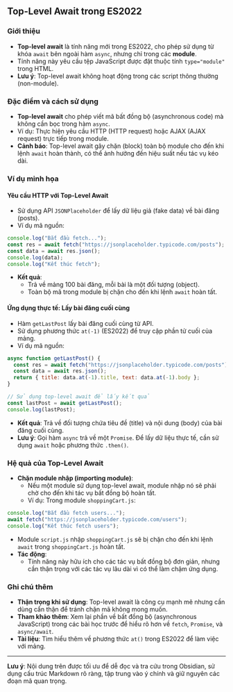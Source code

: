 ## Top-Level Await trong ES2022

### Giới thiệu

- **Top-level await** là tính năng mới trong ES2022, cho phép sử dụng từ khóa `await` bên ngoài hàm `async`, nhưng chỉ trong các **module**.
- Tính năng này yêu cầu tệp JavaScript được đặt thuộc tính `type="module"` trong HTML.
- **Lưu ý**: Top-level await không hoạt động trong các script thông thường (non-module).

### Đặc điểm và cách sử dụng

- **Top-level await** cho phép viết mã bất đồng bộ (asynchronous code) mà không cần bọc trong hàm `async`.
- Ví dụ: Thực hiện yêu cầu HTTP (HTTP request) hoặc AJAX (AJAX request) trực tiếp trong module.
- **Cảnh báo**: Top-level await gây chặn (block) toàn bộ module cho đến khi lệnh `await` hoàn thành, có thể ảnh hưởng đến hiệu suất nếu tác vụ kéo dài.

### Ví dụ minh họa

#### Yêu cầu HTTP với Top-Level Await

- Sử dụng API `JSONPlaceholder` để lấy dữ liệu giả (fake data) về bài đăng (posts).
- Ví dụ mã nguồn:

```javascript
console.log("Bắt đầu fetch...");
const res = await fetch("https://jsonplaceholder.typicode.com/posts");
const data = await res.json();
console.log(data);
console.log("Kết thúc fetch");
```

- **Kết quả**:
  - Trả về mảng 100 bài đăng, mỗi bài là một đối tượng (object).
  - Toàn bộ mã trong module bị chặn cho đến khi lệnh `await` hoàn tất.

#### Ứng dụng thực tế: Lấy bài đăng cuối cùng

- Hàm `getLastPost` lấy bài đăng cuối cùng từ API.
- Sử dụng phương thức `at(-1)` (ES2022) để truy cập phần tử cuối của mảng.
- Ví dụ mã nguồn:

```javascript
async function getLastPost() {
  const res = await fetch("https://jsonplaceholder.typicode.com/posts");
  const data = await res.json();
  return { title: data.at(-1).title, text: data.at(-1).body };
}

// Sử dụng top-level await để lấy kết quả
const lastPost = await getLastPost();
console.log(lastPost);
```

- **Kết quả**: Trả về đối tượng chứa tiêu đề (title) và nội dung (body) của bài đăng cuối cùng.
- **Lưu ý**: Gọi hàm `async` trả về một `Promise`. Để lấy dữ liệu thực tế, cần sử dụng `await` hoặc phương thức `.then()`.

### Hệ quả của Top-Level Await

- **Chặn module nhập (importing module)**:
  - Nếu một module sử dụng top-level await, module nhập nó sẽ phải chờ cho đến khi tác vụ bất đồng bộ hoàn tất.
  - Ví dụ: Trong module `shoppingCart.js`:

```javascript
console.log("Bắt đầu fetch users...");
await fetch("https://jsonplaceholder.typicode.com/users");
console.log("Kết thúc fetch users");
```

- Module `script.js` nhập `shoppingCart.js` sẽ bị chặn cho đến khi lệnh `await` trong `shoppingCart.js` hoàn tất.
- **Tác động**:
  - Tính năng này hữu ích cho các tác vụ bất đồng bộ đơn giản, nhưng cần thận trọng với các tác vụ lâu dài vì có thể làm chậm ứng dụng.

### Ghi chú thêm

- **Thận trọng khi sử dụng**: Top-level await là công cụ mạnh mẽ nhưng cần dùng cẩn thận để tránh chặn mã không mong muốn.
- **Tham khảo thêm**: Xem lại phần về bất đồng bộ (asynchronous JavaScript) trong các bài học trước để hiểu rõ hơn về `fetch`, `Promise`, và `async/await`.
- **Tài liệu**: Tìm hiểu thêm về phương thức `at()` trong ES2022 để làm việc với mảng.

---

**Lưu ý**: Nội dung trên được tối ưu để dễ đọc và tra cứu trong Obsidian, sử dụng cấu trúc Markdown rõ ràng, tập trung vào ý chính và giữ nguyên các đoạn mã quan trọng.
